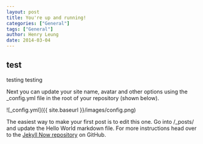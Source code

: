 ```yaml
---
layout: post
title: You're up and running!
categories: ["General"]
tags: ["General"]
author: Henry Leung
date: 2014-03-04
---
```


## test

testing testing

Next you can update your site name, avatar and other options using the _config.yml file in the root of your repository (shown below).

![_config.yml]({{ site.baseurl }}/images/config.png)

The easiest way to make your first post is to edit this one. Go into /_posts/ and update the Hello World markdown file. For more instructions head over to the [Jekyll Now repository](https://github.com/barryclark/jekyll-now) on GitHub.